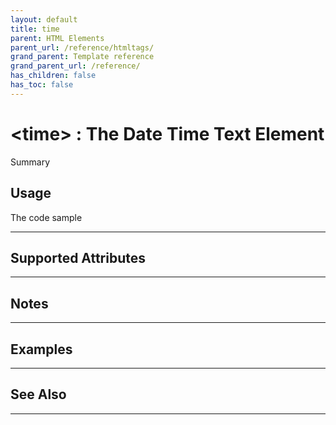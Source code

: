 ```yaml
---
layout: default
title: time
parent: HTML Elements
parent_url: /reference/htmltags/
grand_parent: Template reference
grand_parent_url: /reference/
has_children: false
has_toc: false
---
```


# &lt;time&gt; : The Date Time Text Element

Summary

## Usage

 The code sample

---

## Supported Attributes


---

## Notes


---

## Examples


---


## See Also


---

